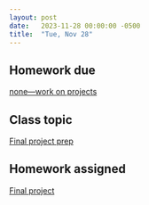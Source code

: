 ```yaml
---
layout: post
date:   2023-11-28 00:00:00 -0500
title:  "Tue, Nov 28"
---
```


## Homework due

[none—work on projects](https://gmuedu-my.sharepoint.com/:f:/g/personal/mlavengo_gmu_edu/EnXH-XQ_-uVKtw5tJz6xe1gB_LD7aB9uzB5G344iTHaZNg?e=qwVNA9)

## Class topic

[Final project prep](https://musi216.meganlavengood.com/final-project/)

## Homework assigned

[Final project](https://gmuedu-my.sharepoint.com/:f:/g/personal/mlavengo_gmu_edu/EnXH-XQ_-uVKtw5tJz6xe1gB_LD7aB9uzB5G344iTHaZNg?e=qwVNA9)

